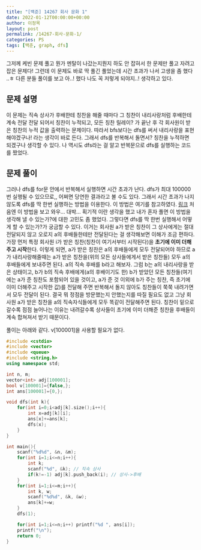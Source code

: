 ```yaml
---
title: "[백준] 14267 회사 문화 1"
date: 2022-01-12T00:00:00+00:00
author: 이정목
layout: post
permalink: /14267-회사-문화-1/
categories: PS
tags: [백준, graph, dfs]
---
```


그저께 케빈 문제 풀고 뭔가 멘탈이 나갔는지뭔지 하도 안 잡혀서 한 문제만 풀고 자려고 잡은 문제다! 그런데 이 문제도 바로 딱 풀긴 풀었는데 시간 초과가 나서 고생을 좀 했다 ..ㅎ 다른 분들 풀이를 보고 아..! 했다 나도 꼭 저렇게 되야지..! 생각하고 있다.

## 문제 설명
이 문제는 직속 상사가 후배한테 칭찬을 해줄 때마다 그 칭찬이 내리사랑처럼 후배한테 계속 전달 전달 되어서 칭찬이 누적되고, 모든 칭찬 릴레이? 가 끝난 후 각 회사원이 받은 칭찬의 누적 값을 출력하는 문제이다. 따라서 bfs보다는 dfs를 써서 내리사랑을 표현해야겠구나! 라는 생각이 바로 든다. 그래서 dfs를 반복해서 돌면서? 칭찬을 누적하면 되겠구나 생각할 수 있다. 나 역시도 dfs라는 걸 알고 반복문으로 dfs를 실행하는 코드를 짰었다.

## 문제 풀이
그러나 dfs를 for문 안에서 반복해서 실행하면 시간 초과가 난다. dfs가 최대 100000번 실행될 수 있으므로,, 어쩌면 당연한 결과라고 볼 수도 있다. 그래서 시간 초과가 나지 않도록 dfs를 딱 한번 실행하는 방법을 이용한다. 이 방법은 여기를 참고하였다. [링크](https://m42-orion.tistory.com/53?category=1011153) 처음엔 이 방법을 보고 와우... 대박... 획기적 이란 생각을 했고 내가 혼자 풀면 이 방법을 생각해 낼 수 있는가?에 대한 고민도 좀 했었다. 그렇다면 dfs를 딱 한번 실행해서 어떻게 할 수 있는가?가 궁금할 수 있다. 이거는 회사원 a가 받은 칭찬이 그 상사에게는 절대 전달되지 않고 오로지 a의 후배들한테만 전달된다는 걸 생각해보면 이해가 조금 편하다. 가장 먼저 특정 회사원 i가 받은 칭찬(칭찬이 여기서부터 시작된다)을 **초기에 이미 더해주고 시작**한다. 이렇게 되면, a가 받은 칭찬은 a의 후배들에게 모두 전달되어야 하므로 a가 내리사랑해줄때는 a가 받은 칭찬을(위의 모든 상사들에게서 받은 칭찬들) 모두 a의 후배들에게 보내주면 된다. a의 직속 후배를 b라고 해보자. 그럼 b는 a의 내리사랑을 받은 상태이고, b가 b의 직속 후배에게(a의 후배이기도 한) b가 받았던 모든 칭찬들(여기에는 a가 준 칭찬도 포함되어 있을 것이고, a가 준 것 이외에 b가 주는 칭찬, 즉 초기에 이미 더해주고 시작한 값)를 전달해 주면 반복해서 돌지 않아도 칭찬들이 쭉쭉 내려가면서 모두 전달이 된다. 결국 뭐 정점을 방문했는지 안했는지를 따질 필요도 없고 그냥 회사원 a가 받은 칭찬을 a의 직속자식들에게 모두 똑같이 전달해주면 된다. 칭찬이 밑으로 갈수록 점점 늘어나는 이유는 내려갈수록 상사들이 초기에 이미 더해준 칭찬을 후배들이 계속 합쳐져서 받기 때문이다. 

풀이는 아래와 같다. v[100001]을 사용할 필요가 없다.


```c++
#include <cstdio>
#include <vector>
#include <queue>
#include <string.h>
using namespace std;

int n, m;
vector<int> adj[100001];
bool v[100001]={false,};
int ans[100001]={0,};

void dfs(int k){
    for(int i=0;i<adj[k].size();i++){
        int x=adj[k][i];
        ans[x]+=ans[k];
        dfs(x);
    }    
}

int main(){
    scanf("%d%d", &n, &m);
    for(int i=1;i<=n;i++){
        int k;
        scanf("%d", &k); // 직속 상사
        if(k!=-1) adj[k].push_back(i); // 상사->후배
    }
    for(int i=1;i<=m;i++){
        int k, w;
        scanf("%d%d", &k, &w);
        ans[k]+=w;
    }
    dfs(1);

    for(int i=1;i<=n;i++) printf("%d ", ans[i]);
    printf("\n");
    return 0;
}
```